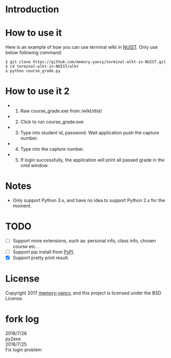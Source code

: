 # Introduction


# How to use it

Here is an example of how you can use terminal wlkt in [NUIST](http://www.nuist.edu.cn). Only use below following command:

```
$ git clone https://github.com/memory-yancy/terminal-wlkt-in-NUIST.git
$ cd terminal-wlkt-in-NUIST/wlkt
$ python course_grade.py
```
# How to use it 2
* 1. Raw course_grade.exe from /wlkt/dist/  
* 2. Click to run course_grade.exe  
* 3. Type into student id, password. Wait application push the capture number.  
* 4. Type into the capture number.  
* 5. If login successfully, the application will print all passed grade in the cmd window.  
 
# Notes

* Only support Python 3.x, and have no idea to support Python 2.x for the moment.

# TODO

- [ ] Support more extensions, such as: personal info, class info, chosen course etc. .
- [ ] Support pip install from [PyPI](https://pypi.python.org/pypi).
- [x] Support pretty print result.

# License

Copyright 2017 <a href="mailto: root@memory-yancy.com">memory-yancy</a>, and this project is licensed under the BSD License.

# fork log
2018/7/26  
py2exe  
2018/7/25  
Fix login problem   

